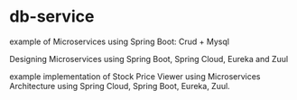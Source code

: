# db-service
example of Microservices using Spring Boot: Crud + Mysql

Designing Microservices using Spring Boot, Spring Cloud, Eureka and Zuul

example implementation of Stock Price Viewer using Microservices Architecture using Spring Cloud, Spring Boot, Eureka, Zuul.
